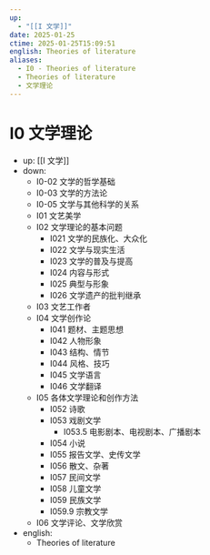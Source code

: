 ```yaml
---
up:
  - "[[I 文学]]"
date: 2025-01-25
ctime: 2025-01-25T15:09:51
english: Theories of literature
aliases:
  - I0 - Theories of literature
  - Theories of literature
  - 文学理论
---
```


# I0 文学理论

- up: [[I 文学]]
- down:
	- I0-02 文学的哲学基础
	- I0-03 文学的方法论
	- I0-05 文学与其他科学的关系
	- I01 文艺美学
	- I02 文学理论的基本问题
		- I021 文学的民族化、大众化
		- I022 文学与现实生活
		- I023 文学的普及与提高
		- I024 内容与形式
		- I025 典型与形象
		- I026 文学遗产的批判继承
	- I03 文艺工作者
	- I04 文学创作论
		- I041 题材、主题思想
		- I042 人物形象
		- I043 结构、情节
		- I044 风格、技巧
		- I045 文学语言
		- I046 文学翻译
	- I05 各体文学理论和创作方法
		- I052 诗歌
		- I053 戏剧文学
			- I053.5 电影剧本、电视剧本、广播剧本
		- I054 小说
		- I055 报告文学、史传文学
		- I056 散文、杂著
		- I057 民间文学
		- I058 儿童文学
		- I059 民族文学
		- I059.9 宗教文学
	- I06 文学评论、文学欣赏
- english:
	- Theories of literature

